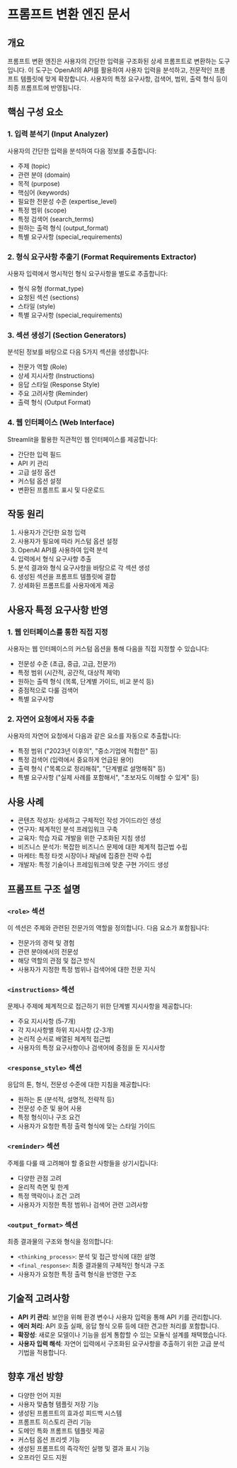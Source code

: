 # 프롬프트 변환 엔진 문서

## 개요

프롬프트 변환 엔진은 사용자의 간단한 입력을 구조화된 상세 프롬프트로 변환하는 도구입니다. 이 도구는 OpenAI의 API를 활용하여 사용자 입력을 분석하고, 전문적인 프롬프트 템플릿에 맞게 확장합니다. 사용자의 특정 요구사항, 검색어, 범위, 출력 형식 등이 최종 프롬프트에 반영됩니다.

## 핵심 구성 요소

### 1. 입력 분석기 (Input Analyzer)

사용자의 간단한 입력을 분석하여 다음 정보를 추출합니다:
- 주제 (topic)
- 관련 분야 (domain)
- 목적 (purpose)
- 핵심어 (keywords)
- 필요한 전문성 수준 (expertise_level)
- 특정 범위 (scope)
- 특정 검색어 (search_terms)
- 원하는 출력 형식 (output_format)
- 특별 요구사항 (special_requirements)

### 2. 형식 요구사항 추출기 (Format Requirements Extractor)

사용자 입력에서 명시적인 형식 요구사항을 별도로 추출합니다:
- 형식 유형 (format_type)
- 요청된 섹션 (sections)
- 스타일 (style)
- 특별 요구사항 (special_requirements)

### 3. 섹션 생성기 (Section Generators)

분석된 정보를 바탕으로 다음 5가지 섹션을 생성합니다:
- 전문가 역할 (Role)
- 상세 지시사항 (Instructions)
- 응답 스타일 (Response Style)
- 주요 고려사항 (Reminder)
- 출력 형식 (Output Format)

### 4. 웹 인터페이스 (Web Interface)

Streamlit을 활용한 직관적인 웹 인터페이스를 제공합니다:
- 간단한 입력 필드
- API 키 관리
- 고급 설정 옵션
- 커스텀 옵션 설정
- 변환된 프롬프트 표시 및 다운로드

## 작동 원리

1. 사용자가 간단한 요청 입력
2. 사용자가 필요에 따라 커스텀 옵션 설정
3. OpenAI API를 사용하여 입력 분석
4. 입력에서 형식 요구사항 추출
5. 분석 결과와 형식 요구사항을 바탕으로 각 섹션 생성
6. 생성된 섹션을 프롬프트 템플릿에 결합
7. 상세화된 프롬프트를 사용자에게 제공

## 사용자 특정 요구사항 반영

### 1. 웹 인터페이스를 통한 직접 지정

사용자는 웹 인터페이스의 커스텀 옵션을 통해 다음을 직접 지정할 수 있습니다:
- 전문성 수준 (초급, 중급, 고급, 전문가)
- 특정 범위 (시간적, 공간적, 대상적 제약)
- 원하는 출력 형식 (목록, 단계별 가이드, 비교 분석 등)
- 중점적으로 다룰 검색어
- 특별 요구사항

### 2. 자연어 요청에서 자동 추출

사용자의 자연어 요청에서 다음과 같은 요소를 자동으로 추출합니다:
- 특정 범위 ("2023년 이후의", "중소기업에 적합한" 등)
- 특정 검색어 (입력에서 중요하게 언급된 용어)
- 출력 형식 ("목록으로 정리해줘", "단계별로 설명해줘" 등)
- 특별 요구사항 ("실제 사례를 포함해서", "초보자도 이해할 수 있게" 등)

## 사용 사례

- 콘텐츠 작성자: 상세하고 구체적인 작성 가이드라인 생성
- 연구자: 체계적인 분석 프레임워크 구축
- 교육자: 학습 자료 개발을 위한 구조화된 지침 생성
- 비즈니스 분석가: 복잡한 비즈니스 문제에 대한 체계적 접근법 수립
- 마케터: 특정 타겟 시장이나 채널에 집중한 전략 수립
- 개발자: 특정 기술이나 프레임워크에 맞춘 구현 가이드 생성

## 프롬프트 구조 설명

### `<role>` 섹션
이 섹션은 주제와 관련된 전문가의 역할을 정의합니다. 다음 요소가 포함됩니다:
- 전문가의 경력 및 경험
- 관련 분야에서의 전문성
- 해당 역할의 관점 및 접근 방식
- 사용자가 지정한 특정 범위나 검색어에 대한 전문 지식

### `<instructions>` 섹션
문제나 주제에 체계적으로 접근하기 위한 단계별 지시사항을 제공합니다:
- 주요 지시사항 (5-7개)
- 각 지시사항별 하위 지시사항 (2-3개)
- 논리적 순서로 배열된 체계적 접근법
- 사용자의 특정 요구사항이나 검색어에 중점을 둔 지시사항

### `<response_style>` 섹션
응답의 톤, 형식, 전문성 수준에 대한 지침을 제공합니다:
- 원하는 톤 (분석적, 설명적, 전략적 등)
- 전문성 수준 및 용어 사용
- 특정 형식이나 구조 요건
- 사용자가 요청한 특정 출력 형식에 맞는 스타일 가이드

### `<reminder>` 섹션
주제를 다룰 때 고려해야 할 중요한 사항들을 상기시킵니다:
- 다양한 관점 고려
- 윤리적 측면 및 한계
- 특정 맥락이나 조건 고려
- 사용자가 지정한 특정 범위나 검색어 관련 고려사항

### `<output_format>` 섹션
최종 결과물의 구조와 형식을 정의합니다:
- `<thinking_process>`: 분석 및 접근 방식에 대한 설명
- `<final_response>`: 최종 결과물의 구체적인 형식과 구조
- 사용자가 요청한 특정 출력 형식을 반영한 구조

## 기술적 고려사항

- **API 키 관리**: 보안을 위해 환경 변수나 사용자 입력을 통해 API 키를 관리합니다.
- **에러 처리**: API 호출 실패, 응답 형식 오류 등에 대한 견고한 처리를 포함합니다.
- **확장성**: 새로운 모델이나 기능을 쉽게 통합할 수 있는 모듈식 설계를 채택했습니다.
- **사용자 입력 해석**: 자연어 입력에서 구조화된 요구사항을 추출하기 위한 고급 분석 기법을 적용합니다.

## 향후 개선 방향

- 다양한 언어 지원
- 사용자 맞춤형 템플릿 저장 기능
- 생성된 프롬프트의 효과성 피드백 시스템
- 프롬프트 히스토리 관리 기능
- 도메인 특화 프롬프트 템플릿 제공
- 커스텀 옵션 프리셋 기능
- 생성된 프롬프트의 즉각적인 실행 및 결과 표시 기능
- 오프라인 모드 지원 